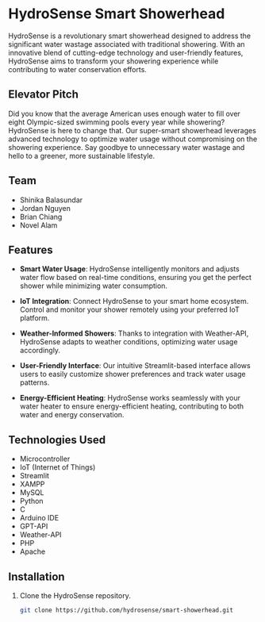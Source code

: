# HydroSense Smart Showerhead

HydroSense is a revolutionary smart showerhead designed to address the significant water wastage associated with traditional showering. With an innovative blend of cutting-edge technology and user-friendly features, HydroSense aims to transform your showering experience while contributing to water conservation efforts.

## Elevator Pitch

Did you know that the average American uses enough water to fill over eight Olympic-sized swimming pools every year while showering? HydroSense is here to change that. Our super-smart showerhead leverages advanced technology to optimize water usage without compromising on the showering experience. Say goodbye to unnecessary water wastage and hello to a greener, more sustainable lifestyle.

## Team

- Shinika Balasundar
- Jordan Nguyen
- Brian Chiang
- Novel Alam

## Features

- **Smart Water Usage**: HydroSense intelligently monitors and adjusts water flow based on real-time conditions, ensuring you get the perfect shower while minimizing water consumption.

- **IoT Integration**: Connect HydroSense to your smart home ecosystem. Control and monitor your shower remotely using your preferred IoT platform.

- **Weather-Informed Showers**: Thanks to integration with Weather-API, HydroSense adapts to weather conditions, optimizing water usage accordingly.

- **User-Friendly Interface**: Our intuitive Streamlit-based interface allows users to easily customize shower preferences and track water usage patterns.

- **Energy-Efficient Heating**: HydroSense works seamlessly with your water heater to ensure energy-efficient heating, contributing to both water and energy conservation.

## Technologies Used

- Microcontroller
- IoT (Internet of Things)
- Streamlit
- XAMPP
- MySQL
- Python
- C
- Arduino IDE
- GPT-API
- Weather-API
- PHP
- Apache

## Installation

1. Clone the HydroSense repository.
   ```bash
   git clone https://github.com/hydrosense/smart-showerhead.git
